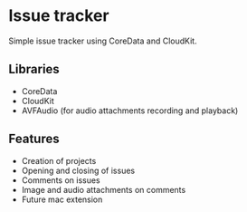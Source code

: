 # Issue tracker
Simple issue tracker using CoreData and CloudKit.

## Libraries
- CoreData
- CloudKit
- AVFAudio (for audio attachments recording and playback)

## Features
- Creation of projects
- Opening and closing of issues
- Comments on issues
- Image and audio attachments on comments
- Future mac extension